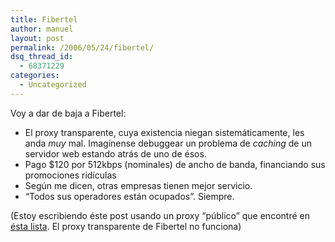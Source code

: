 ```yaml
---
title: Fibertel
author: manuel
layout: post
permalink: /2006/05/24/fibertel/
dsq_thread_id:
  - 68371229
categories:
  - Uncategorized
---
```

Voy a dar de baja a Fibertel:

*   El proxy transparente, cuya existencia niegan sistemáticamente, les anda *muy* mal. Imagínense debuggear un problema de *caching* de un servidor web estando atrás de uno de ésos.
*   Pago $120 por 512kbps (nominales) de ancho de banda, financiando sus promociones ridículas
*   Según me dicen, otras empresas tienen mejor servicio.
*   &#8220;Todos sus operadores están ocupados&#8221;. Siempre.

(Estoy escribiendo éste post usando un proxy &#8220;público&#8221; que encontré en [ésta lista][1]. El proxy transparente de Fibertel no funciona)

 [1]: http://www.publicproxyservers.com/page1.html